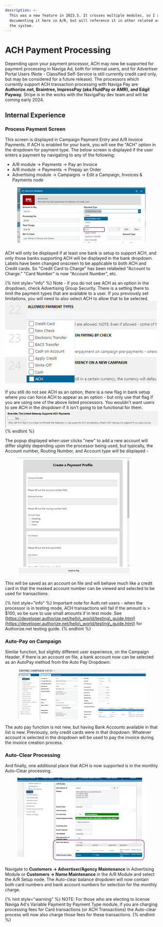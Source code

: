 ```yaml
---
description: >-
  This was a new feature in 2023.5. It crosses multiple modules, so I am
  documenting it here in A/R, but will reference it in other related areas of
  the system.
---
```


# ACH Payment Processing

Depending upon your payment processor, ACH may now be supported for payment processing in Naviga Ad, both for internal users, and for Advertiser Portal Users (Note - Classified Self-Service is still currently credit card only, but may be considered for a future release).  The processors which currently support ACH transaction processing with Naviga Pay are **Authorize.net, Braintree, ImpressPay (aka FluidPay or AMR), and Edgil Payway**. Stripe is in the works with the NavigaPay dev team and will be coming early 2024.

## Internal Experience&#x20;

### Process Payment Screen

This screen is displayed in Campaign Payment Entry and A/R Invoice Payments. If ACH is enabled for your bank, you will see the "ACH" option in the dropdown for payment type.  The below screen is displayed if the user enters a payment by navigating to any of the following:&#x20;

* A/R module -> Payments -> Pay an Invoice
* A/R module -> Payments -> Prepay an Order
* Advertising module -> Campaigns -> Edit a Campaign, Invoices & Payments node

<figure><img src="../../../.gitbook/assets/image (37).png" alt=""><figcaption></figcaption></figure>

ACH will only be displayed if at least one bank is setup to support ACH, and only those banks supporting ACH will be displayed in the bank dropdown.  Labels have been changed onscreen to be applicable to both ACH and Credit cards.  So "Credit Card to Charge" has been relabeled "Account to Charge."  "Card Number" is now "Account Number", etc.

{% hint style="info" %}
Note - if you do not see ACH as an option in the dropdown, check Advertising Group Security.  There is a setting there to limit the payment types that are available to a user. If you previously set limitations, you will need to also select ACH to allow that to be selected. \
![](<../../../.gitbook/assets/image (38).png>)\
\
If you still do not see ACH as an option, there is a new flag in bank setup where you can force ACH to appear as an option - but only use that flag if you are using one of the above listed processors.  You wouldn't want users to see ACH in the dropdown if it isn't going to be functional for them.\
![](<../../../.gitbook/assets/image (39).png>)
{% endhint %}

The popup displayed when user clicks "new" to add a new account will differ slightly depending upon the processor being used, but typically, the Account number, Routing Number, and Account type will be displayed -

<figure><img src="../../../.gitbook/assets/image (40).png" alt="" width="375"><figcaption></figcaption></figure>

This will be saved as an account on file and will behave much like a credit card in that the masked account number can be viewed and selected to be used for transactions.

{% hint style="info" %}
Important note for Auth.net users - when the processor is in testing mode, ACH transactions will fail if the amount is > $100, so be sure to use small amounts if in test mode.  See [https://developer.authorize.net/hello\_world/testing\_guide.html](https://developer.authorize.net/hello\_world/testing\_guide.html) for Authorize.net testing guide.
{% endhint %}

### Auto-Pay on Campaign

Similar function, but slightly different user experience, on the Campaign Header, if there is an account on file, a bank account now can be selected as an AutoPay method from the Auto Pay Dropdown:

<figure><img src="../../../.gitbook/assets/image (41).png" alt=""><figcaption></figcaption></figure>

The auto pay function is not new, but having Bank Accounts available in that list is new.  Previously, only credit cards were in that dropdown.  Whatever account is selected in the dropdown will be used to pay the invoice during the invoice creation process.

### Auto-Clear Processing

And finally, one additional place that ACH is now supported is in the monthly Auto-Clear processing.

<figure><img src="../../../.gitbook/assets/image (42).png" alt=""><figcaption></figcaption></figure>

Navigate to **Customers -> Advertiser/Agency Maintenance** in Advertising Module or **Customers -> Name Maintenance** in the A/R Module and select the A/R Setup node.  The Auto-clear balance dropdown will now contain both card numbers and bank account numbers for selection for the monthly charge.

{% hint style="warning" %}
NOTE: For those who are electing to license Naviga Ad's Variable Payment by Payment Type module, if you are charging processing fees for Card transactions (or ACH Transactions) the Auto-clear process will now also charge those fees for these transactions.
{% endhint %}
